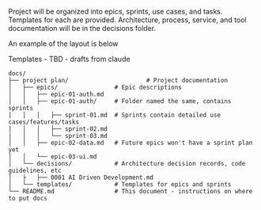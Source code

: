 Project will be organized into epics, sprints, use cases, and tasks.  Templates for each are provided.  Architecture, process, service, and tool documentation will be in the decisions folder.

An example of the layout is below

Templates - TBD - drafts from claude

```
docs/
├── project plan/                      # Project documentation
│   ├── epics/                # Epic descriptions
│   │   ├── epic-01-auth.md
│   │   ├── epic-01-auth/     # Folder named the same, contains sprints
|	│   │   ├── sprint-01.md  # Sprints contain detailed use cases/features/tasks
|	│   │   ├── sprint-02.md   
|	│   │   └── sprint-03.md   
│   │   ├── epic-02-data.md   # Future epics won't have a sprint plan yet
│   │   └── epic-03-ui.md
│   └── decisions/            # Architecture decision records, code guidelines, etc
│   ├   ├── 0001 AI Driven Development.md
│   └── templates/            # Templates for epics and sprints
└── README.md                 # This document - instructions on where to put docs
```
